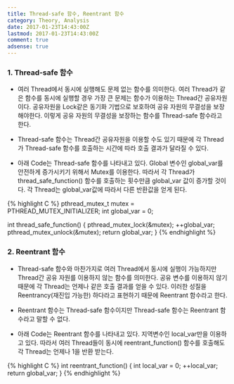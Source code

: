 ```yaml
---
title: Thread-safe 함수, Reentrant 함수
category: Theory, Analysis
date: 2017-01-23T14:43:00Z
lastmod: 2017-01-23T14:43:00Z
comment: true
adsense: true
---
```


### 1. Thread-safe 함수

* 여러 Thread에서 동시에 실행해도 문제 없는 함수를 의미한다. 여러 Thread가 같은 함수를 동시에 실행할 경우 가장 큰 문제는 함수가 이용하는 Thread간 공유자원이다. 공유자원을 Lock같은 동기화 기법으로 보호하여 공유 자원의 무결성을 보장해야한다. 이렇게 공유 자원의 무결성을 보장하는 함수를 Thread-safe 함수라고 한다.

* Thread-safe 함수는 Thread간 공유자원을 이용할 수도 있기 때문에 각 Thread가 Thread-safe 함수를 호출하는 시간에 따라 호출 결과가 달라질 수 있다.

* 아래 Code는 Thread-safe 함수를 나타내고 있다. Global 변수인 global_var를 안전하게 증가시키기 위해서 Mutex를 이용한다. 따라서 각 Thread가 thread_safe_function() 함수를 호출하는 횟수만큼 global_var 값이 증가할 것이다. 각 Thread는 global_var값에 따라서 다른 반환값을 얻게 된다.

{% highlight C %}
pthread_mutex_t mutex = PTHREAD_MUTEX_INITIALIZER;
int global_var = 0;

int thread_safe_function()
{
    pthread_mutex_lock(&mutex);
    ++global_var;
    pthread_mutex_unlock(&mutex);
    return global_var;
}
{% endhighlight %}

### 2. Reentrant 함수

* Thread-safe 함수와 마찬가지로 여러 Thread에서 동시에 실행이 가능하지만 Thread간 공유 자원를 이용하지 않는 함수를 의미한다. 공유 변수를 이용하지 않기 때문에 각 Thread는 언제나 같은 호출 결과를 얻을 수 있다. 이러한 성질을 Reentrancy(재진입 가능한) 하다라고 표현하기 때문에 Reentrant 함수라고 한다.

* Reentrant 함수는 Thread-safe 함수이지만 Thread-safe 함수는 Reentrant 함수라고 말할 수 없다.

* 아래 Code는 Reentrant 함수를 나타내고 있다. 지역변수인 local_var만을 이용하고 있다. 따라서 여러 Thread들이 동시에 reentrant_function() 함수를 호출해도 각 Thread는 언제나 1을 반환 받는다.

{% highlight C %}
int reentrant_function()
{
    int local_var = 0;
    ++local_var;
    return global_var;
}
{% endhighlight %}
